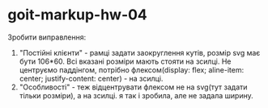 # goit-markup-hw-04

Зробити виправлення:

1. "Постійні клієнти" - рамці задати заокруглення кутів, розмір svg має бути 106\*60. Всі вказані
   розміри мають стояти на зсилці. Не центруємо паддінгом, потрібно флексом(display: flex;
   aline-item: center; justify-content: center) - на зсилці.
2. "Особливості" - теж відцентрувати флексом не на svg(тут задати тільки розміри), а на зсилці. я
   так і зробила, але не задала ширину.
